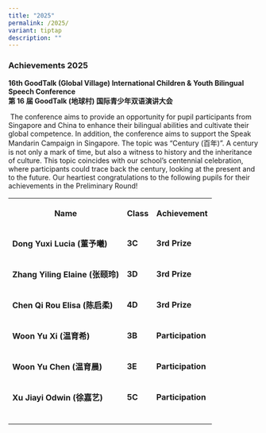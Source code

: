 ```yaml
---
title: "2025"
permalink: /2025/
variant: tiptap
description: ""
---
```

<h3><strong>Achievements 2025</strong></h3>
<p><strong>16th GoodTalk (Global Village) International Children &amp; Youth Bilingual Speech Conference </strong>
<br><strong>第 16 届 GoodTalk (地球村) 国际青少年双语演讲大会</strong>
</p>
<p>&nbsp;The conference aims to provide an opportunity for pupil participants
from Singapore and China to enhance their bilingual abilities and cultivate
their global competence. In addition, the conference aims to support the
Speak Mandarin Campaign in Singapore. The topic was “Century (百年)”. A century
is not only a mark of time, but also a witness to history and the inheritance
of culture. This topic coincides with our school’s centennial celebration,
where participants could trace back the century, looking at the present
and to the future. Our heartiest congratulations to the following pupils
for their achievements in the Preliminary Round!</p>
<table style="minWidth: 75px">
<colgroup>
<col>
<col>
<col>
</colgroup>
<tbody>
<tr>
<th rowspan="1" colspan="1">
<p>Name</p>
</th>
<th rowspan="1" colspan="1">
<p>Class</p>
</th>
<th rowspan="1" colspan="1">
<p>Achievement</p>
</th>
</tr>
<tr>
<td rowspan="1" colspan="1">
<p><strong>Dong Yuxi Lucia (董予曦)</strong>
</p>
</td>
<td rowspan="1" colspan="1">
<p><strong>3C</strong>
</p>
</td>
<td rowspan="1" colspan="1">
<p><strong>3rd Prize</strong>
</p>
</td>
</tr>
<tr>
<td rowspan="1" colspan="1">
<p><strong>Zhang Yiling Elaine (张颐玲)</strong>
</p>
</td>
<td rowspan="1" colspan="1">
<p><strong>3D</strong>
</p>
</td>
<td rowspan="1" colspan="1">
<p><strong>3rd Prize</strong>
</p>
</td>
</tr>
<tr>
<td rowspan="1" colspan="1">
<p><strong>Chen Qi Rou Elisa (陈启柔)</strong>
</p>
</td>
<td rowspan="1" colspan="1">
<p><strong>4D</strong>
</p>
</td>
<td rowspan="1" colspan="1">
<p><strong>3rd Prize</strong>
</p>
</td>
</tr>
<tr>
<td rowspan="1" colspan="1">
<p><strong>Woon Yu Xi (温育希)</strong>
</p>
</td>
<td rowspan="1" colspan="1">
<p><strong>3B</strong>
</p>
</td>
<td rowspan="1" colspan="1">
<p><strong>Participation</strong>
</p>
</td>
</tr>
<tr>
<td rowspan="1" colspan="1">
<p><strong>Woon Yu Chen (温育晨)</strong>
</p>
</td>
<td rowspan="1" colspan="1">
<p><strong>3E</strong>
</p>
</td>
<td rowspan="1" colspan="1">
<p><strong>Participation</strong>
</p>
</td>
</tr>
<tr>
<td rowspan="1" colspan="1">
<p><strong>Xu Jiayi Odwin (徐嘉艺)</strong>
</p>
</td>
<td rowspan="1" colspan="1">
<p><strong>5C</strong>
</p>
</td>
<td rowspan="1" colspan="1">
<p><strong>Participation</strong>
</p>
</td>
</tr>
<tr>
<td rowspan="1" colspan="1">
<p></p>
</td>
<td rowspan="1" colspan="1">
<p></p>
</td>
<td rowspan="1" colspan="1">
<p></p>
</td>
</tr>
</tbody>
</table>
<p></p>